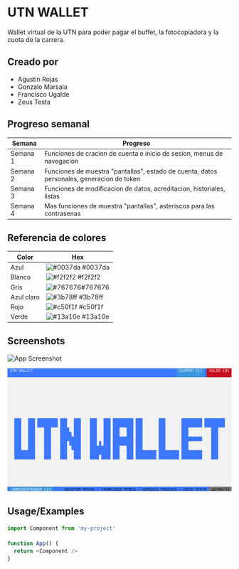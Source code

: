 
# UTN WALLET

Wallet virtual de la UTN para poder pagar el buffet, la fotocopiadora y la cuota de la carrera.


## Creado por


- Agustin Rojas
- Gonzalo Marsala
- Francisco Ugalde
- Zeus Testa

## Progreso semanal

| Semana | Progreso |
| - | - |
| Semana 1 | Funciones de cracion de cuenta e inicio de sesion, menus de navegacion | 
| Semana 2 | Funciones de muestra "pantallas", estado de cuenta, datos personales, generacion de token |
| Semana 3 | Funciones de modificacion de datos, acreditacion, historiales, listas |
| Semana 4 | Mas funciones de muestra "pantallas", asteriscos para las contrasenas |

## Referencia de colores

| Color  | Hex |
| - | - |
| Azul | ![#0037da](https://via.placeholder.com/15/0037da?text=+) #0037da |
| Blanco | ![#f2f2f2](https://via.placeholder.com/15/f2f2f2?text=+) #f2f2f2 |
| Gris | ![#767676](https://via.placeholder.com/15/767676?text=+)#767676 |
| Azul claro | ![#3b78ff](https://via.placeholder.com/15/3b78ff?text=+) #3b78ff |
| Rojo | ![#c50f1f](https://via.placeholder.com/15/c50f1f?text=+) #c50f1f |
| Verde | ![#13a10e](https://via.placeholder.com/15/13a10e?text=+) #13a10e |

## Screenshots

![App Screenshot](https://via.placeholder.com/468x300?text=App+Screenshot+Here)

![Image text](https://github.com/agustinrojass/Prueba-Proyecto/blob/ar/screen%20utn%20wallet.png)


## Usage/Examples

```javascript
import Component from 'my-project'

function App() {
  return <Component />
}
```



